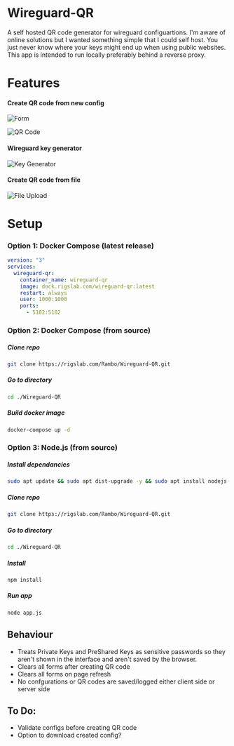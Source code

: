 # Wireguard-QR

A self hosted QR code generator for wireguard configuartions. I'm aware of online solutions but I wanted something simple that I could self host. You just never know where your keys might end up when using public websites. This app is intended to run locally preferably behind a reverse proxy. 


# Features

#### Create QR code from new config

![Form](https://i.imgur.com/ZTQfy8L.png)

![QR Code](https://i.imgur.com/PdVuMtY.png)


#### Wireguard key generator

![Key Generator](https://i.imgur.com/pl9FjOe.png)


#### Create QR code from file

![File Upload](https://i.imgur.com/b0SDPTP.png)

# Setup

### Option 1: Docker Compose (latest release)

```yaml
version: "3"
services:
  wireguard-qr:
    container_name: wireguard-qr
    image: dock.rigslab.com/wireguard-qr:latest
    restart: always
    user: 1000:1000
    ports:
      - 5182:5182
```

### Option 2: Docker Compose (from source)

##### Clone repo
```bash
git clone https://rigslab.com/Rambo/Wireguard-QR.git
```

##### Go to directory
```bash
cd ./Wireguard-QR
```

##### Build docker image
```bash
docker-compose up -d
```


### Option 3: Node.js (from source)

##### Install dependancies
```bash
sudo apt update && sudo apt dist-upgrade -y && sudo apt install nodejs npm git -y
```

##### Clone repo
```bash
git clone https://rigslab.com/Rambo/Wireguard-QR.git
```

##### Go to directory
```bash
cd ./Wireguard-QR
```

##### Install
```bash
npm install
```

##### Run app
```bash
node app.js
```

## Behaviour
- Treats Private Keys and PreShared Keys as sensitive passwords so they aren't shown in the interface and aren't saved by the browser.
- Clears all forms after creating QR code
- Clears all forms on page refresh
- No confgurations or QR codes are saved/logged either client side or server side

## To Do:
- Validate configs before creating QR code
- Option to download created config?
